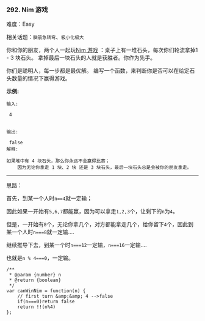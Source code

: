 ### 292. Nim 游戏

难度：Easy

相关话题：`脑筋急转弯`、`极小化极大`

你和你的朋友，两个人一起玩[Nim 游戏](https://baike.baidu.com/item/Nim游戏/6737105)
：桌子上有一堆石头，每次你们轮流拿掉1 - 3 块石头。 拿掉最后一块石头的人就是获胜者。你作为先手。



你们是聪明人，每一步都是最优解。 编写一个函数，来判断你是否可以在给定石头数量的情况下赢得游戏。



**示例:** 





```
输入:

 4


输出:

 false 
解释:

如果堆中有 4 块石头，那么你永远不会赢得比赛；
    因为无论你拿走 1 块、2 块 还是 3 块石头，最后一块石头总是会被你的朋友拿走。

```



-----

思路：

首先，到某一个人时`n==4`就一定输；

因此如果一开始有`5,6,7`都能赢，因为可以拿走`1,2,3`个，让剩下的`n`为`4`。

但是，一开始有`8`个，无论你拿几个，对方都能拿走几个，给你留下`4`个，因此到某一个人时`n===8`就一定输....

继续推导下去，到某一个时`n===12`一定输，`n===16`一定输....

也就是`n % 4===0`，一定输。


```
/**
 * @param {number} n
 * @return {boolean}
 */
var canWinNim = function(n) {
    // first turn &amp;&amp; 4 -->false
    if(n===0)return false
    return !!(n%4)
};



```

